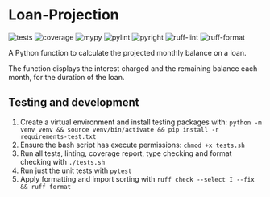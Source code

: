 # Loan-Projection

![tests](https://github.com/e-mit/loan-projection/actions/workflows/tests.yml/badge.svg)
![coverage](https://img.shields.io/endpoint?url=https://gist.githubusercontent.com/e-mit/9df92671b4e2859b1e75cf762121b73f/raw/loan-projection.json)
![mypy](https://github.com/e-mit/loan-projection/actions/workflows/mypy.yml/badge.svg)
![pylint](https://github.com/e-mit/loan-projection/actions/workflows/pylint.yml/badge.svg)
![pyright](https://github.com/e-mit/loan-projection/actions/workflows/pyright.yml/badge.svg)
![ruff-lint](https://github.com/e-mit/loan-projection/actions/workflows/ruff-lint.yml/badge.svg)
![ruff-format](https://github.com/e-mit/loan-projection/actions/workflows/ruff-format.yml/badge.svg)

A Python function to calculate the projected monthly balance on a loan.

The function displays the interest charged and the remaining balance each month, for the duration of the loan.


## Testing and development

1. Create a virtual environment and install testing packages with:
   ```python -m venv venv && source venv/bin/activate && pip install -r requirements-test.txt```
2. Ensure the bash script has execute permissions: ```chmod +x tests.sh```
3. Run all tests, linting, coverage report, type checking and format checking with ```./tests.sh```
4. Run just the unit tests with ```pytest```
5. Apply formatting and import sorting with ```ruff check --select I --fix && ruff format```
